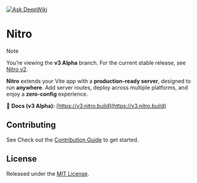 [![Ask DeepWiki](https://deepwiki.com/badge.svg)](https://deepwiki.com/nitrojs/nitro)

# Nitro

> [!NOTE]
> You’re viewing the **v3 Alpha** branch.
> For the current stable release, see [Nitro v2](https://github.com/nitrojs/nitro/tree/v2).

**Nitro** extends your Vite app with a **production-ready server**, designed to run **anywhere**.
Add server routes, deploy across multiple platforms, and enjoy a **zero-config** experience.

📘 **Docs (v3 Alpha):** [https://v3.nitro.build](https://v3.nitro.build)

## Contributing

See Check out the [Contribution Guide](./CONTRIBUTING.md) to get started.

## License

Released under the [MIT License](LICENSE).
